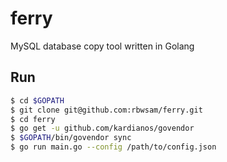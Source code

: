 # ferry

MySQL database copy tool written in Golang

## Run

```bash
$ cd $GOPATH
$ git clone git@github.com:rbwsam/ferry.git
$ cd ferry
$ go get -u github.com/kardianos/govendor
$ $GOPATH/bin/govendor sync
$ go run main.go --config /path/to/config.json
```
